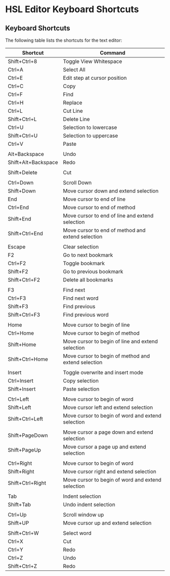 # HSL Editor Keyboard Shortcuts

## Keyboard Shortcuts

The following table lists the shortcuts for the text editor:

&#x20;

| Shortcut            | Command                                             |
| ------------------- | --------------------------------------------------- |
| Shift+Ctrl+8        | Toggle View Whitespace                              |
| Ctrl+A              | Select All                                          |
| Ctrl+E              | Edit step at cursor position                        |
| Ctrl+C              | Copy                                                |
| Ctrl+F              | Find                                                |
| Ctrl+H              | Replace                                             |
| Ctrl+L              | Cut Line                                            |
| Shift+Ctrl+L        | Delete Line                                         |
| Ctrl+U              | Selection to lowercase                              |
| Shift+Ctrl+U        | Selection to uppercase                              |
| Ctrl+V              | Paste                                               |
|                     |                                                     |
| Alt+Backspace       | Undo                                                |
| Shift+Alt+Backspace | Redo                                                |
|                     |                                                     |
| Shift+Delete        | Cut                                                 |
|                     |                                                     |
| Ctrl+Down           | Scroll Down                                         |
| Shift+Down          | Move cursor down and extend selection               |
| End                 | Move cursor to end of line                          |
| Ctrl+End            | Move cursor to end of method                        |
| Shift+End           | Move cursor to end of line and extend selection     |
| Shift+Ctrl+End      | Move cursor to end of method and extend selection   |
|                     |                                                     |
| Escape              | Clear selection                                     |
| F2                  | Go to next bookmark                                 |
| Ctrl+F2             | Toggle bookmark                                     |
| Shift+F2            | Go to previous bookmark                             |
| Shift+Ctrl+F2       | Delete all bookmarks                                |
|                     |                                                     |
| F3                  | Find next                                           |
| Ctrl+F3             | Find next word                                      |
| Shift+F3            | Find previous                                       |
| Shift+Ctrl+F3       | Find previous word                                  |
|                     |                                                     |
| Home                | Move cursor to begin of line                        |
| Ctrl+Home           | Move cursor to begin of method                      |
| Shift+Home          | Move cursor to begin of line and extend selection   |
| Shift+Ctrl+Home     | Move cursor to begin of method and extend selection |
|                     |                                                     |
| Insert              | Toggle overwrite and insert mode                    |
| Ctrl+Insert         | Copy selection                                      |
| Shift+Insert        | Paste selection                                     |
|                     |                                                     |
| Ctrl+Left           | Move cursor to begin of word                        |
| Shift+Left          | Move cursor left and extend selection               |
| Shift+Ctrl+Left     | Move cursor to begin of word and extend selection   |
|                     |                                                     |
| Shift+PageDown      | Move cursor a page down and extend selection        |
| Shift+PageUp        | Move cursor a page up and extend selection          |
|                     |                                                     |
| Ctrl+Right          | Move cursor to begin of word                        |
| Shift+Right         | Move cursor right and extend selection              |
| Shift+Ctrl+Right    | Move cursor to begin of word and extend selection   |
|                     |                                                     |
| Tab                 | Indent selection                                    |
| Shift+Tab           | Undo indent selection                               |
|                     |                                                     |
| Ctrl+Up             | Scroll window up                                    |
| Shift+UP            | Move cursor up and extend selection                 |
|                     |                                                     |
| Shift+Ctrl+W        | Select word                                         |
| Ctrl+X              | Cut                                                 |
| Ctrl+Y              | Redo                                                |
| Ctrl+Z              | Undo                                                |
| Shift+Ctrl+Z        | Redo                                                |

&#x20;

&#x20;
